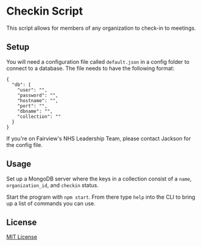# Checkin Script

This script allows for members of any organization to check-in to meetings.

## Setup

You will need a configuration file called `default.json` in a config folder to connect to a database. The file needs to have the following format:

```
{
  "db": {
    "user": "",
    "password": "",
    "hostname": "",
    "port": "",
    "dbname": "",
    "collection": ""
  }
}

```

If you're on Fairview's NHS Leadership Team, please contact Jackson for the config file.

## Usage

Set up a MongoDB server where the keys in a collection consist of a `name`, `organization_id`, and `checkin` status.

Start the program with `npm start`. From there type `help` into the CLI to bring up a list of commands you can use.

## License

[MIT License](https://github.com/jacksonchen/checkin/blob/master/LICENSE.md)

